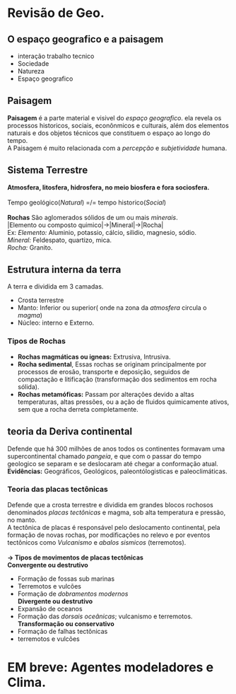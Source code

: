 # Revisão de Geo.
## O espaço geografico e a paisagem
- interação trabalho tecnico
- Sociedade
- Natureza
- Espaço geografico
## Paisagem
  **Paisagem** é a parte material e visivel do *espaço geografico*. ela revela os processos historicos, sociais, econônmicos e culturais, além dos elementos naturais e dos objetos técnicos que constituem o espaço ao longo do tempo.<br>
  A Paisagem é muito relacionada com a *percepção* e *subjetividade* humana.
## Sistema Terrestre
**Atmosfera, litosfera, hidrosfera, no meio biosfera e fora sociosfera.**<br><br>
  Tempo geológico(*Natural*) =/= tempo historico(*Social*)<br><br>
**Rochas**
São aglomerados sólidos de um ou mais *minerais*.<br>
  |Elemento ou composto quimico|->|Mineral|->|Rocha|<br>
  Ex: *Elemento:* Aluminio, potassio, cálcio, silidio, magnesio, sódio.<br>
      *Mineral:* Feldespato, quartizo, mica.<br>
      *Rocha:* Granito.
## Estrutura interna da terra
  A terra e dividida em 3 camadas.
- Crosta terrestre
- Manto: Inferior ou superior( onde na zona da *atmosfera* circula o *magma*)
- Núcleo: interno e Externo.
### Tipos de Rochas
- **Rochas magmáticas ou igneas:** Extrusiva, Intrusiva.
- **Rocha sedimental**, Essas rochas se originam principalmente por processos de erosão, transporte e deposição, seguidos de compactação e litificação (transformação dos sedimentos em rocha sólida).
- **Rochas metamóficas:** Passam por alterações devido a altas temperaturas, altas pressões, ou a ação de fluidos quimicamente ativos, sem que a rocha derreta completamente.

## teoria da Deriva continental
  Defende que há 300 milhões de anos todos os continentes formavam uma supercontinental chamado *pangeia*, e que com o passar do tempo geologico se separam e se deslocaram até chegar a conformação atual.<br>
  **Evidências:** Geográficos, Geológicos, paleontólogisticas e paleoclimáticas.<br>
### Teoria das placas tectônicas
  Defende que a crosta terrestre e dividida em grandes blocos rochosos denominados *placas tectônicas* e magma, sob alta temperatura e pressão, no manto.<br>
  A tectônica de placas é responsável pelo deslocamento continental, pela formação de novas rochas, por modificações no relevo e por eventos tectônicos como *Vulcanismo* e *abalos sismicos* (terremotos).<br><br>
**-> Tipos de movimentos de placas tectônicas**<br>
  **Convergente ou destrutivo**
- Formação de fossas sub marinas
- Terremotos e vulcões
- Formação de *dobramentos modernos*<br>
  **Divergente ou destrutivo**
- Expansão de oceanos
- Formação das *dorsais oceânicas*; vulcanismo e terremotos.<br>
  **Transformação ou conservativo**
- Formação de falhas tectônicas
- terremotos e vulcões

# EM breve: Agentes modeladores e Clima.
  
  

  
    


